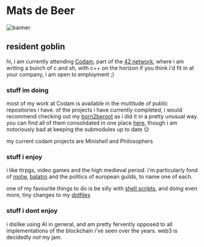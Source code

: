 # Mats de Beer
![banner](assets/banner.gif)
## resident goblin
hi, i am currently attending [Codam](https://www.codam.nl/en), part of the [42
network](https://www.42.fr), where i am writing a bunch of c and sh, with c++ on
the horizon
if you think i'd fit in at your company, i am open to employment ;)

### stuff im doing
most of my work at Codam is available in the multitude of public repositories i
have. of the projects i have currently completed, i would recommend checking out
my [born2beroot](https://www.github.com/BeerB34r/born2beroot) as i did it in a
pretty unusual way. you can find all of them consolidated in one place
[here](https://www.github.com/BeerB34r/codam-core), though i am notoriously bad
at keeping the submodules up to date :pensive:

my current codam projects are Minishell and Philosophers

### stuff i enjoy
i like ttrpgs, video games and the high medieval period. i'm particularly fond
of [motw](https://evilhat.com/product/monster-of-the-week),
[balatro](https://www.playbalatro.com) and the politics of european guilds, to
name one of each.

one of my favourite things to do is be silly with [shell
scripts](https://www.github.com/BeerB34r/treachery), and doing even more, tiny changes to my
[dotfiles](https://www.github.com/BeerB34r/dotfiles)

### stuff i dont enjoy
i dislike using AI in general, and am pretty fervently opposed to all
implementations of the blockchain i've seen over the years. web3 is decidedly
_not_ my jam.
<!--
**BeerB34r/BeerB34r** is a ✨ _special_ ✨ repository
-->
